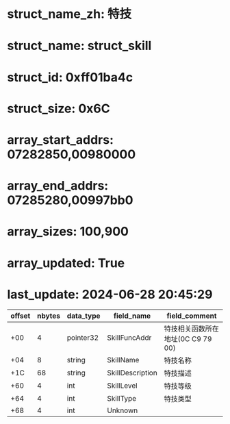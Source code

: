 # struct_name_zh: 特技
# struct_name: struct_skill
# struct_id: 0xff01ba4c
# struct_size: 0x6C
# array_start_addrs: 07282850,00980000
# array_end_addrs: 07285280,00997bb0
# array_sizes: 100,900
# array_updated: True
# last_update: 2024-06-28 20:45:29

| offset | nbytes | data_type | field_name       | field_comment                     |
| ------ | ------ | --------- | ---------------- | --------------------------------- |
| +00    | 4      | pointer32 | SkillFuncAddr    | 特技相关函数所在地址(0C C9 79 00) |
| +04    | 8      | string    | SkillName        | 特技名称                          |
| +1C    | 68     | string    | SkillDescription | 特技描述                          |
| +60    | 4      | int       | SkillLevel       | 特技等级                          |
| +64    | 4      | int       | SkillType        | 特技类型                          |
| +68    | 4      | int       | Unknown          |                                   |
